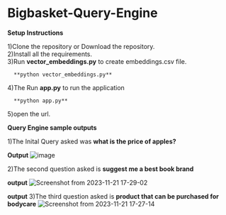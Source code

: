 # Bigbasket-Query-Engine




**Setup Instructions**

1)Clone the repository or Download the repository.  
2)Install all the requirements.  
3)Run **vector_embeddings.py** to create embeddings.csv file.


      **python vector_embeddings.py**

4)The Run **app.py** to run the application  

      **python app.py**   

5)open the url.

**Query Engine sample outputs**

1)The Inital Query asked was **what is the price of apples?**

**Output**
![image](https://github.com/karthikmaddala/Bigbasket-Query-Engine/assets/63143658/7f36b2d0-3e32-40c4-b7f0-5b20b64ccc9a)


2)The second question asked is **suggest me a best book brand**

**output**
![Screenshot from 2023-11-21 17-29-02](https://github.com/karthikmaddala/Bigbasket-Query-Engine/assets/63143658/cfcdeb12-9d97-415a-a32c-0f2ace57e31b)

**output**
3)The third question asked is **product that can be purchased for bodycare**
![Screenshot from 2023-11-21 17-27-14](https://github.com/karthikmaddala/Bigbasket-Query-Engine/assets/63143658/b362fb1b-4076-40b1-bb35-d1885cd6407c)



